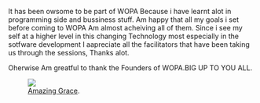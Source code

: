 It has been owsome to be part of WOPA Because i have learnt alot in programming side and bussiness stuff.
Am happy that all my goals i set before coming to WOPA Am almost acheiving all of them.
Since i see my self at a higher level in this changing  Technology most especially in the sotfware development
I aapreciate all the facilitators that have been taking us through  the sessions, Thanks  alot.

Oherwise Am greatful to thank the Founders of WOPA.BIG UP TO YOU ALL.



<figure>
	<a href="http://Blessed.github.io/images/Irene.jpg
"><img src="http://wopaoutbox2.github.io/images/Irene.jpg
"></a>
	<figcaption><a href="http://Blessed.github.io/images/Irene.jpg
" title=" I CAN DO IT BETTER">Amazing Grace</a>.</figcaption>
</figure>